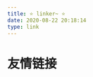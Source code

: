 ```yaml
---
title: ⭐ linker~ ⭐
date: 2020-08-22 20:18:14
type: link
---
```

<!--
 * @Author: Weidows
 * @Date: 2020-08-22 20:18:14
 * @LastEditors: Weidows
 * @LastEditTime: 2020-08-27 11:43:51
 * @FilePath: \Weidows\Website\source\tags\link.md
-->
# 友情链接
